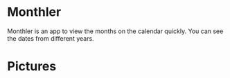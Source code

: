 # Monthler
Monthler is an app to view the months on the calendar quickly. You can see the dates from different years.

# Pictures
